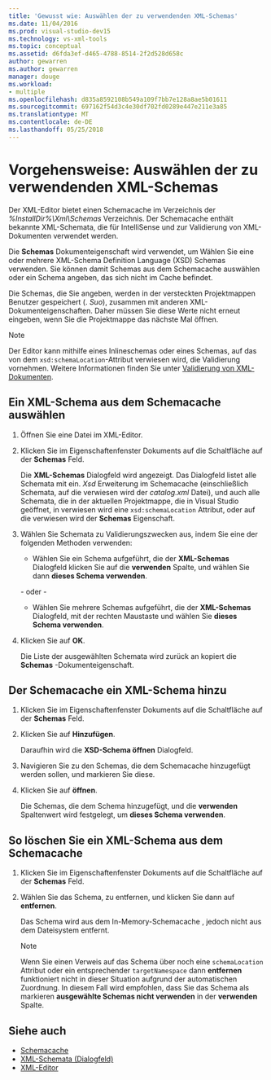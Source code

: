 ```yaml
---
title: 'Gewusst wie: Auswählen der zu verwendenden XML-Schemas'
ms.date: 11/04/2016
ms.prod: visual-studio-dev15
ms.technology: vs-xml-tools
ms.topic: conceptual
ms.assetid: d6fda3ef-d465-4788-8514-2f2d528d658c
author: gewarren
ms.author: gewarren
manager: douge
ms.workload:
- multiple
ms.openlocfilehash: d835a8592108b549a109f7bb7e128a8ae5b01611
ms.sourcegitcommit: 697162f54d3c4e30df702fd0289e447e211e3a85
ms.translationtype: MT
ms.contentlocale: de-DE
ms.lasthandoff: 05/25/2018
---
```

# <a name="how-to-select-the-xml-schemas-to-use"></a>Vorgehensweise: Auswählen der zu verwendenden XML-Schemas

Der XML-Editor bietet einen Schemacache im Verzeichnis der *%InstallDir%\Xml\Schemas* Verzeichnis. Der Schemacache enthält bekannte XML-Schemata, die für IntelliSense und zur Validierung von XML-Dokumenten verwendet werden.

Die **Schemas** Dokumenteigenschaft wird verwendet, um Wählen Sie eine oder mehrere XML-Schema Definition Language (XSD) Schemas verwenden. Sie können damit Schemas aus dem Schemacache auswählen oder ein Schema angeben, das sich nicht im Cache befindet.

Die Schemas, die Sie angeben, werden in der versteckten Projektmappen Benutzer gespeichert (. *Suo*), zusammen mit anderen XML-Dokumenteigenschaften. Daher müssen Sie diese Werte nicht erneut eingeben, wenn Sie die Projektmappe das nächste Mal öffnen.

> [!NOTE]
> Der Editor kann mithilfe eines Inlineschemas oder eines Schemas, auf das von dem `xsd:schemaLocation`-Attribut verwiesen wird, die Validierung vornehmen. Weitere Informationen finden Sie unter [Validierung von XML-Dokumenten](../xml-tools/xml-document-validation.md).

## <a name="to-select-an-xml-schema-from-the-schema-cache"></a>Ein XML-Schema aus dem Schemacache auswählen

1.  Öffnen Sie eine Datei im XML-Editor.

2.  Klicken Sie im Eigenschaftenfenster Dokuments auf die Schaltfläche auf der **Schemas** Feld.

     Die **XML-Schemas** Dialogfeld wird angezeigt. Das Dialogfeld listet alle Schemata mit ein. *Xsd* Erweiterung im Schemacache (einschließlich Schemata, auf die verwiesen wird der *catalog.xml* Datei), und auch alle Schemata, die in der aktuellen Projektmappe, die in Visual Studio geöffnet, in verwiesen wird eine `xsd:schemaLocation` Attribut, oder auf die verwiesen wird der **Schemas** Eigenschaft.

3.  Wählen Sie Schemata zu Validierungszwecken aus, indem Sie eine der folgenden Methoden verwenden:

    -   Wählen Sie ein Schema aufgeführt, die der **XML-Schemas** Dialogfeld klicken Sie auf die **verwenden** Spalte, und wählen Sie dann **dieses Schema verwenden**.

     - oder - 

    -   Wählen Sie mehrere Schemas aufgeführt, die der **XML-Schemas** Dialogfeld, mit der rechten Maustaste und wählen Sie **dieses Schema verwenden**.

4.  Klicken Sie auf **OK**.

     Die Liste der ausgewählten Schemata wird zurück an kopiert die **Schemas** -Dokumenteigenschaft.

## <a name="to-add-an-xml-schema-to-the-schema-cache"></a>Der Schemacache ein XML-Schema hinzu

1.  Klicken Sie im Eigenschaftenfenster Dokuments auf die Schaltfläche auf der **Schemas** Feld.

2.  Klicken Sie auf **Hinzufügen**.

     Daraufhin wird die **XSD-Schema öffnen** Dialogfeld.

3.  Navigieren Sie zu den Schemas, die dem Schemacache hinzugefügt werden sollen, und markieren Sie diese.

4.  Klicken Sie auf **öffnen**.

     Die Schemas, die dem Schema hinzugefügt, und die **verwenden** Spaltenwert wird festgelegt, um **dieses Schema verwenden**.

## <a name="to-delete-an-xml-schema-from-the-schema-cache"></a>So löschen Sie ein XML-Schema aus dem Schemacache

1.  Klicken Sie im Eigenschaftenfenster Dokuments auf die Schaltfläche auf der **Schemas** Feld.

2.  Wählen Sie das Schema, zu entfernen, und klicken Sie dann auf **entfernen**.

     Das Schema wird aus dem In-Memory-Schemacache , jedoch nicht aus dem Dateisystem entfernt.

    > [!NOTE]
    > Wenn Sie einen Verweis auf das Schema über noch eine `schemaLocation` Attribut oder ein entsprechender `targetNamespace` dann **entfernen** funktioniert nicht in dieser Situation aufgrund der automatischen Zuordnung. In diesem Fall wird empfohlen, dass Sie das Schema als markieren **ausgewählte Schemas nicht verwenden** in der **verwenden** Spalte.

## <a name="see-also"></a>Siehe auch

- [Schemacache](../xml-tools/schema-cache.md)
- [XML-Schemata (Dialogfeld)](../xml-tools/xml-schemas-dialog-box.md)
- [XML-Editor](../xml-tools/xml-editor.md)